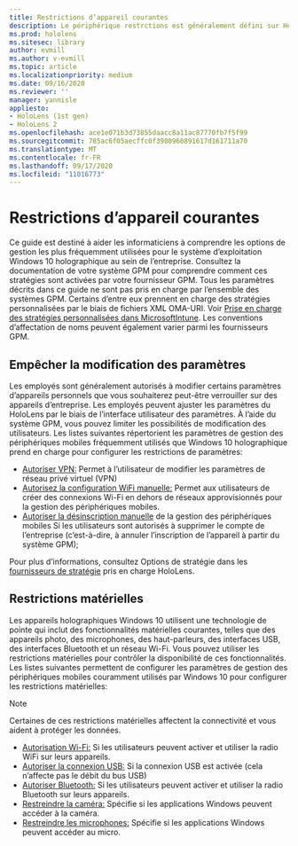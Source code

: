 ```yaml
---
title: Restrictions d’appareil courantes
description: Le périphérique restrctions est généralement défini sur HoloLens.
ms.prod: hololens
ms.sitesec: library
author: evmill
ms.author: v-evmill
ms.topic: article
ms.localizationpriority: medium
ms.date: 09/16/2020
ms.reviewer: ''
manager: yannisle
appliesto:
- HoloLens (1st gen)
- HoloLens 2
ms.openlocfilehash: ace1e071b3d73855daacc8a11ac87770fb7f5f99
ms.sourcegitcommit: 785ac6f05aecffc0f3980960891617d161711a70
ms.translationtype: MT
ms.contentlocale: fr-FR
ms.lasthandoff: 09/17/2020
ms.locfileid: "11016773"
---
```

# Restrictions d’appareil courantes 

Ce guide est destiné à aider les informaticiens à comprendre les options de gestion les plus fréquemment utilisées pour le système d’exploitation Windows 10 holographique au sein de l’entreprise. Consultez la documentation de votre système GPM pour comprendre comment ces stratégies sont activées par votre fournisseur GPM. Tous les paramètres décrits dans ce guide ne sont pas pris en charge par l’ensemble des systèmes GPM. Certains d’entre eux prennent en charge des stratégies personnalisées par le biais de fichiers XML OMA-URI. Voir [Prise en charge des stratégies personnalisées dans MicrosoftIntune](https://docs.microsoft.com/mem/intune/configuration/custom-settings-windows-10). Les conventions d’affectation de noms peuvent également varier parmi les fournisseurs GPM.

## Empêcher la modification des paramètres
Les employés sont généralement autorisés à modifier certains paramètres d’appareils personnels que vous souhaiterez peut-être verrouiller sur des appareils d’entreprise. Les employés peuvent ajuster les paramètres du HoloLens par le biais de l’interface utilisateur des paramètres. À l’aide du système GPM, vous pouvez limiter les possibilités de modification des utilisateurs. Les listes suivantes répertorient les paramètres de gestion des périphériques mobiles fréquemment utilisés que Windows 10 holographique prend en charge pour configurer les restrictions de paramètres:
-   [Autoriser VPN:](https://docs.microsoft.com/windows/client-management/mdm/policy-csp-settings#settings-allowvpn) Permet à l’utilisateur de modifier les paramètres de réseau privé virtuel (VPN)
-   [Autorisez la configuration WiFi manuelle:](https://docs.microsoft.com/windows/client-management/mdm/policy-csp-wifi#wifi-allowmanualwificonfiguration) Permet aux utilisateurs de créer des connexions Wi-Fi en dehors de réseaux approvisionnés pour la gestion des périphériques mobiles.
-   [Autoriser la désinscription manuelle](https://docs.microsoft.com/windows/client-management/mdm/policy-csp-experience#experience-allowmanualmdmunenrollment) de la gestion des périphériques mobiles Si les utilisateurs sont autorisés à supprimer le compte de l’entreprise (c’est-à-dire, à annuler l’inscription de l’appareil à partir du système GPM);

Pour plus d’informations, consultez Options de stratégie dans les [fournisseurs de stratégie](https://docs.microsoft.com/windows/client-management/mdm/policy-csps-supported-by-hololens2) pris en charge HoloLens.

## Restrictions matérielles
Les appareils holographiques Windows 10 utilisent une technologie de pointe qui inclut des fonctionnalités matérielles courantes, telles que des appareils photo, des microphones, des haut-parleurs, des interfaces USB, des interfaces Bluetooth et un réseau Wi-Fi. Vous pouvez utiliser les restrictions matérielles pour contrôler la disponibilité de ces fonctionnalités.
Les listes suivantes permettent de configurer les paramètres de gestion des périphériques mobiles couramment utilisés par Windows 10 pour configurer les restrictions matérielles:

> [!NOTE]
> Certaines de ces restrictions matérielles affectent la connectivité et vous aident à protéger les données.

-   [Autorisation Wi-Fi:](https://docs.microsoft.com/windows/client-management/mdm/policy-csp-wifi#wifi-allowwifi) Si les utilisateurs peuvent activer et utiliser la radio WiFi sur leurs appareils.
-   [Autoriser la connexion USB:](https://docs.microsoft.com/windows/client-management/mdm/policy-csp-connectivity#connectivity-allowusbconnection) Si la connexion USB est activée (cela n’affecte pas le débit du bus USB)
-   [Autoriser Bluetooth:](https://docs.microsoft.com/windows/client-management/mdm/policy-csp-connectivity#connectivity-allowbluetooth) Si les utilisateurs peuvent activer et utiliser la radio Bluetooth sur leurs appareils.
-   [Restreindre la caméra:](https://docs.microsoft.com/windows/client-management/mdm/policy-csp-privacy#privacy-letappsaccesscamera) Spécifie si les applications Windows peuvent accéder à la caméra.
-   [Restreindre les microphones:](https://docs.microsoft.com/windows/client-management/mdm/policy-csp-privacy#privacy-letappsaccessmicrophone) Spécifie si les applications Windows peuvent accéder au micro.

